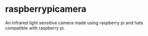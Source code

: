 # raspberrypicamera
An infrared light sensitive camera made using raspberry pi and hats compatible with raspberry pi.
